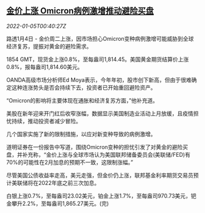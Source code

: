 <!--1641344464000-->
[金价上涨 Omicron病例激增推动避险买盘](https://cn.reuters.com/article/precious-metals-0104-tues-idCNKBS2JF010)
------

<div><i>2022-01-05T00:40:27Z</i></div><p>路透1月4日 - 金价周二上涨，因市场担心Omicron变种病例激增可能威胁到全球经济复苏，提振对黄金的避险需求。</p><p>1854 GMT，现货金上涨0.8%，至每盎司1,814.45。美国黄金期货结算价上涨0.8%，报每盎司1,814.60美元。</p><p>OANDA高级市场分析师Ed Moya表示，今年年初，股市创下新高，但由于很难确定这种连涨势头是否会持续下去，投资者已开始重回避险资产。</p><p>“Omicron的影响将主要体现在通胀和经济复苏方面，”他补充道。</p><p>美股在新年迎来开门红后收窄涨幅，数据显示美国制造业活动上月放缓，且疫情担忧持续，推动投资者减少冒险。</p><p>几个国家实施了新的限制措施，以应对新变种导致的病例激增。</p><p>道明证券在一份报告中写道，围绕Omicron变种的担忧引发了对黄金的避险买盘，并补充称，“金价上涨与全球市场认为美国联邦储备委员会(美联储/FED)有70%的可能性在2月加息的预期不一致，这限制涨幅。”</p><p>尽管美国公债收益率走高，美元走强，但金价仍上涨，联邦基金利率期货交易员预计美联储将在2022年底之前三次加息。</p><p>白银上涨0.7%，至每盎司23.02美元，铂金上涨1.7%，至每盎司970.73美元，钯金攀升2.2%，至每盎司1,865.27美元。(完)</p>

